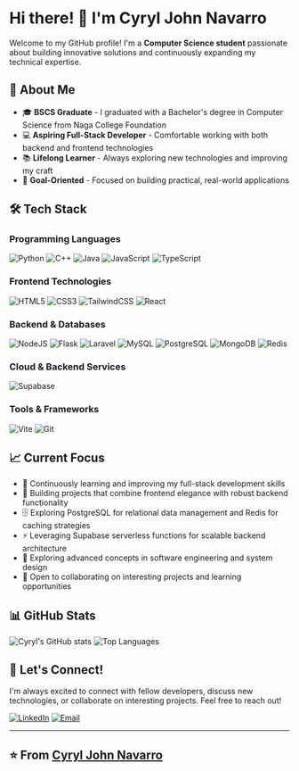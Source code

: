 # Hi there! 👋 I'm Cyryl John Navarro
Welcome to my GitHub profile! I'm a **Computer Science student** passionate about building innovative solutions and continuously expanding my technical expertise.

## 🚀 About Me
- 🎓 **BSCS Graduate** - I graduated with a Bachelor's degree in Computer Science from Naga College Foundation
- 💻 **Aspiring Full-Stack Developer** - Comfortable working with both backend and frontend technologies
- 📚 **Lifelong Learner** - Always exploring new technologies and improving my craft
- 🎯 **Goal-Oriented** - Focused on building practical, real-world applications

## 🛠️ Tech Stack

### Programming Languages
![Python](https://img.shields.io/badge/python-3670A0?style=for-the-badge&logo=python&logoColor=ffdd54)
![C++](https://img.shields.io/badge/c++-%2300599C.svg?style=for-the-badge&logo=c%2B%2B&logoColor=white)
![Java](https://img.shields.io/badge/java-%23ED8B00.svg?style=for-the-badge&logo=openjdk&logoColor=white)
![JavaScript](https://img.shields.io/badge/javascript-%23323330.svg?style=for-the-badge&logo=javascript&logoColor=%23F7DF1E)
![TypeScript](https://img.shields.io/badge/typescript-%23007ACC.svg?style=for-the-badge&logo=typescript&logoColor=white)

### Frontend Technologies
![HTML5](https://img.shields.io/badge/html5-%23E34F26.svg?style=for-the-badge&logo=html5&logoColor=white)
![CSS3](https://img.shields.io/badge/css3-%231572B6.svg?style=for-the-badge&logo=css3&logoColor=white)
![TailwindCSS](https://img.shields.io/badge/tailwindcss-%2338B2AC.svg?style=for-the-badge&logo=tailwind-css&logoColor=white)
![React](https://img.shields.io/badge/react-%2320232a.svg?style=for-the-badge&logo=react&logoColor=%2361DAFB)

### Backend & Databases
![NodeJS](https://img.shields.io/badge/node.js-6DA55F?style=for-the-badge&logo=node.js&logoColor=white)
![Flask](https://img.shields.io/badge/flask-%23000.svg?style=for-the-badge&logo=flask&logoColor=white)
![Laravel](https://img.shields.io/badge/laravel-%23FF2D20.svg?style=for-the-badge&logo=laravel&logoColor=white)
![MySQL](https://img.shields.io/badge/mysql-%2300f.svg?style=for-the-badge&logo=mysql&logoColor=white)
![PostgreSQL](https://img.shields.io/badge/postgres-%23316192.svg?style=for-the-badge&logo=postgresql&logoColor=white)
![MongoDB](https://img.shields.io/badge/MongoDB-%234ea94b.svg?style=for-the-badge&logo=mongodb&logoColor=white)
![Redis](https://img.shields.io/badge/redis-%23DD0031.svg?style=for-the-badge&logo=redis&logoColor=white)

### Cloud & Backend Services
![Supabase](https://img.shields.io/badge/Supabase-3ECF8E?style=for-the-badge&logo=supabase&logoColor=white)

### Tools & Frameworks
![Vite](https://img.shields.io/badge/vite-%23646CFF.svg?style=for-the-badge&logo=vite&logoColor=white)
![Git](https://img.shields.io/badge/git-%23F05033.svg?style=for-the-badge&logo=git&logoColor=white)

## 📈 Current Focus
- 🌱 Continuously learning and improving my full-stack development skills
- 🔨 Building projects that combine frontend elegance with robust backend functionality
- 🗄️ Exploring PostgreSQL for relational data management and Redis for caching strategies
- ⚡ Leveraging Supabase serverless functions for scalable backend architecture
- 📖 Exploring advanced concepts in software engineering and system design
- 🤝 Open to collaborating on interesting projects and learning opportunities

## 📊 GitHub Stats
![Cyryl's GitHub stats](https://github-readme-stats.vercel.app/api?username=TheFreeloader&show_icons=true&theme=radical)
![Top Languages](https://github-readme-stats.vercel.app/api/top-langs/?username=TheFreeloader&layout=compact&theme=radical)

## 🤝 Let's Connect!
I'm always excited to connect with fellow developers, discuss new technologies, or collaborate on interesting projects. Feel free to reach out!

[![LinkedIn](https://img.shields.io/badge/LinkedIn-%230077B5.svg?style=for-the-badge&logo=linkedin&logoColor=white)](https://www.linkedin.com/in/cyjnavarro/)
[![Email](https://img.shields.io/badge/Email-D14836?style=for-the-badge&logo=gmail&logoColor=white)](mailto:cyjnavarro@gmail.com)

---
⭐️ From [Cyryl John Navarro](https://github.com/TheFreeloader)
---
